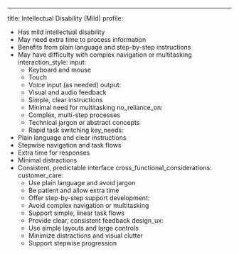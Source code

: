 ---
title: Intellectual Disability (Mild)
profile:
  - Has mild intellectual disability
  - May need extra time to process information
  - Benefits from plain language and step-by-step instructions
  - May have difficulty with complex navigation or multitasking
interaction_style:
  input:
    - Keyboard and mouse
    - Touch
    - Voice input (as needed)
  output:
    - Visual and audio feedback
    - Simple, clear instructions
    - Minimal need for multitasking
  no_reliance_on:
    - Complex, multi-step processes
    - Technical jargon or abstract concepts
    - Rapid task switching
key_needs:
  - Plain language and clear instructions
  - Stepwise navigation and task flows
  - Extra time for responses
  - Minimal distractions
  - Consistent, predictable interface
cross_functional_considerations:
  customer_care:
    - Use plain language and avoid jargon
    - Be patient and allow extra time
    - Offer step-by-step support
  development:
    - Avoid complex navigation or multitasking
    - Support simple, linear task flows
    - Provide clear, consistent feedback
  design_ux:
    - Use simple layouts and large controls
    - Minimize distractions and visual clutter
    - Support stepwise progression
